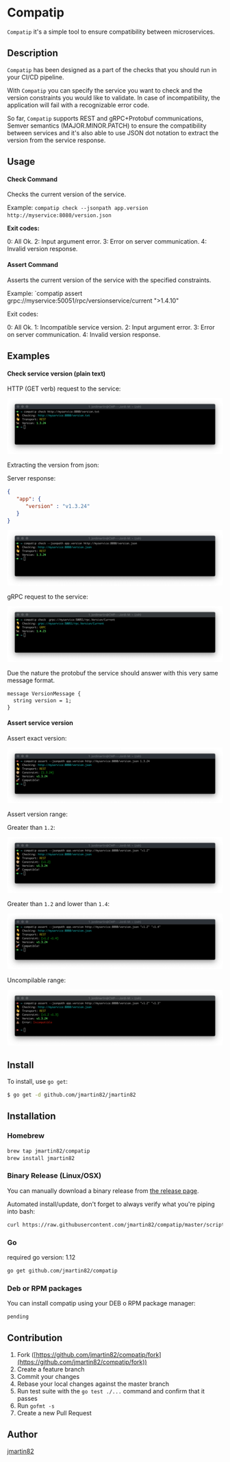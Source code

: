 # Compatip

`Compatip` it's a simple tool to ensure compatibility between microservices.

## Description

`Compatip` has been designed as a part of the checks that you should run in your CI/CD pipeline.

With `Compatip` you can specify the service you want to check and the version constraints you would like to validate. In case of incompatibility, the application will fail with a recognizable error code.

So far, `Compatip` supports REST and gRPC+Protobuf communications, Semver semantics (MAJOR.MINOR.PATCH) to ensure the compatibility between services and it's also able to use JSON dot notation to extract the version from the service response.


## Usage
    
#### Check Command

Checks the current version of the service.

Example:
`compatip check --jsonpath app.version http://myservice:8080/version.json`

**Exit codes:**

0: All Ok.
2: Input argument error.
3: Error on server communication.
4: Invalid version response.

#### Assert Command

Asserts the current version of the service with the specified constraints.

Example:
`compatip assert grpc://myservice:50051/rpc/versionservice/current ">1.4.10"

Exit codes:

0: All Ok.
1: Incompatible service version.
2: Input argument error.
3: Error on server communication.
4: Invalid version response.

## Examples

#### Check service version (plain text)

HTTP (GET verb) request to the service:

![CMD check version](doc/check_txt.jpg)

Extracting the version from json:

Server response:
```json
{
   "app": {
      "version" : "v1.3.24"
   }
}
```

![CMD check version](doc/check_json.jpg)

gRPC request to the service:

![CMD check version](doc/check_grpc.jpg)


Due the nature the protobuf the service should answer with this very same message format.

```protoc
message VersionMessage {
  string version = 1;
}
```

#### Assert service version

Assert exact version:

![CMD assert version](doc/assert_match.jpg)

Assert version range:

Greater than `1.2`:

![CMD assert version](doc/assert_gt.jpg)

Greater than `1.2` and lower than `1.4`:

![CMD assert version](doc/assert_gt_lt.jpg)

Uncompilable range:

![CMD assert version](doc/assert_gt_lt_error.jpg)


## Install

To install, use `go get`:

```bash
$ go get -d github.com/jmartin82/jmartin82
```

## Installation

### Homebrew

```sh
brew tap jmartin82/compatip
brew install jmartin82
```

### Binary Release (Linux/OSX)

You can manually download a binary release from [the release page](https://github.com/jmartin82/compatip/releases).

Automated install/update, don't forget to always verify what you're piping into bash:

```sh
curl https://raw.githubusercontent.com/jmartin82/compatip/master/scripts/install_compatip.sh | bash
```

### Go

required go version: 1.12

```sh
go get github.com/jmartin82/compatip
```

### Deb or RPM packages

You can install compatip using your DEB o RPM package manager:

```sh
pending
```


## Contribution

1. Fork ([https://github.com/jmartin82/compatip/fork](https://github.com/jmartin82/compatip/fork))
1. Create a feature branch
1. Commit your changes
1. Rebase your local changes against the master branch
1. Run test suite with the `go test ./...` command and confirm that it passes
1. Run `gofmt -s`
1. Create a new Pull Request

## Author

[jmartin82](https://github.com/jmartin82)
